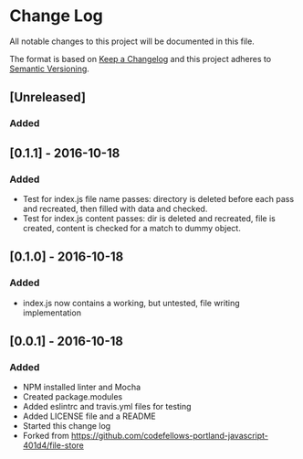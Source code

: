 # Change Log
All notable changes to this project will be documented in this file.

The format is based on [Keep a Changelog](http://keepachangelog.com/)
and this project adheres to [Semantic Versioning](http://semver.org/).

## [Unreleased]
### Added


## [0.1.1] - 2016-10-18
### Added
- Test for index.js file name passes: directory is deleted before each pass and recreated, then filled with data and checked.
- Test for index.js content passes: dir is deleted and recreated, file is created, content is checked for a match to dummy object.

## [0.1.0] - 2016-10-18
### Added
- index.js now contains a working, but untested, file writing implementation

## [0.0.1] - 2016-10-18
### Added
- NPM installed linter and Mocha
- Created package.modules
- Added eslintrc and travis.yml files for testing
- Added LICENSE file and a README
- Started this change log
- Forked from https://github.com/codefellows-portland-javascript-401d4/file-store


